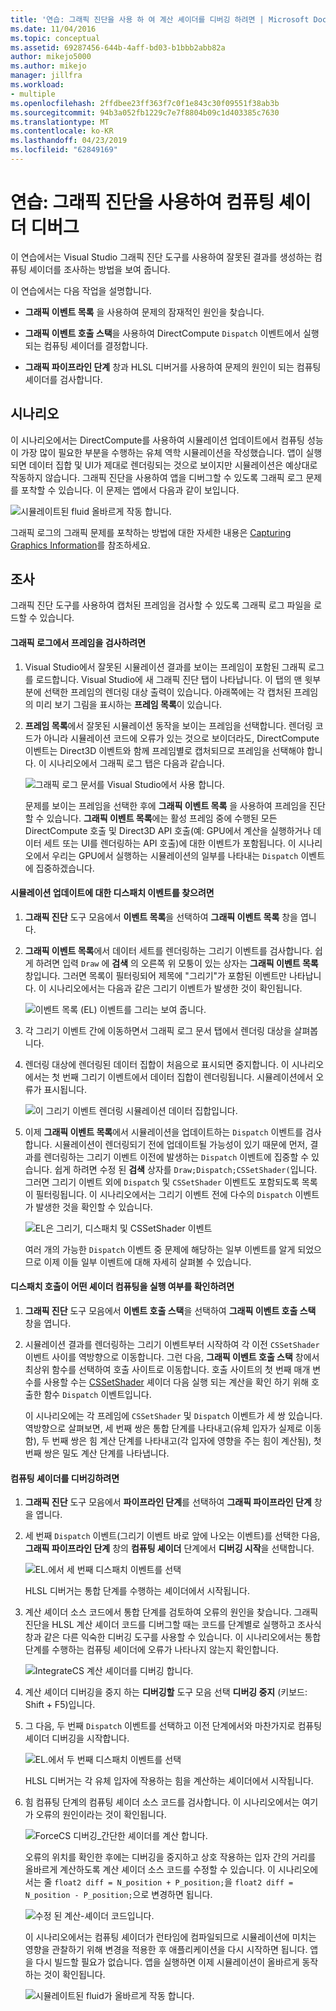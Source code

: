 ```yaml
---
title: '연습: 그래픽 진단을 사용 하 여 계산 셰이더를 디버깅 하려면 | Microsoft Docs'
ms.date: 11/04/2016
ms.topic: conceptual
ms.assetid: 69287456-644b-4aff-bd03-b1bbb2abb82a
author: mikejo5000
ms.author: mikejo
manager: jillfra
ms.workload:
- multiple
ms.openlocfilehash: 2ffdbee23ff363f7c0f1e843c30f09551f38ab3b
ms.sourcegitcommit: 94b3a052fb1229c7e7f8804b09c1d403385c7630
ms.translationtype: MT
ms.contentlocale: ko-KR
ms.lasthandoff: 04/23/2019
ms.locfileid: "62849169"
---
```

# <a name="walkthrough-using-graphics-diagnostics-to-debug-a-compute-shader"></a>연습: 그래픽 진단을 사용하여 컴퓨팅 셰이더 디버그
이 연습에서는 Visual Studio 그래픽 진단 도구를 사용하여 잘못된 결과를 생성하는 컴퓨팅 셰이더를 조사하는 방법을 보여 줍니다.

 이 연습에서는 다음 작업을 설명합니다.

- **그래픽 이벤트 목록** 을 사용하여 문제의 잠재적인 원인을 찾습니다.

- **그래픽 이벤트 호출 스택**을 사용하여 DirectCompute `Dispatch` 이벤트에서 실행되는 컴퓨팅 셰이더를 결정합니다.

- **그래픽 파이프라인 단계** 창과 HLSL 디버거를 사용하여 문제의 원인이 되는 컴퓨팅 셰이더를 검사합니다.

## <a name="scenario"></a>시나리오
 이 시나리오에서는 DirectCompute를 사용하여 시뮬레이션 업데이트에서 컴퓨팅 성능이 가장 많이 필요한 부분을 수행하는 유체 역학 시뮬레이션을 작성했습니다. 앱이 실행되면 데이터 집합 및 UI가 제대로 렌더링되는 것으로 보이지만 시뮬레이션은 예상대로 작동하지 않습니다. 그래픽 진단을 사용하여 앱을 디버그할 수 있도록 그래픽 로그 문제를 포착할 수 있습니다. 이 문제는 앱에서 다음과 같이 보입니다.

 ![시뮬레이트된 fluid 올바르게 작동 합니다. ](media/gfx_diag_demo_compute_shader_fluid_problem.png "gfx_diag_demo_compute_shader_fluid_problem")

 그래픽 로그의 그래픽 문제를 포착하는 방법에 대한 자세한 내용은 [Capturing Graphics Information](capturing-graphics-information.md)를 참조하세요.

## <a name="investigation"></a>조사
 그래픽 진단 도구를 사용하여 캡처된 프레임을 검사할 수 있도록 그래픽 로그 파일을 로드할 수 있습니다.

#### <a name="to-examine-a-frame-in-a-graphics-log"></a>그래픽 로그에서 프레임을 검사하려면

1. Visual Studio에서 잘못된 시뮬레이션 결과를 보이는 프레임이 포함된 그래픽 로그를 로드합니다. Visual Studio에 새 그래픽 진단 탭이 나타납니다. 이 탭의 맨 윗부분에 선택한 프레임의 렌더링 대상 출력이 있습니다. 아래쪽에는 각 캡처된 프레임의 미리 보기 그림을 표시하는 **프레임 목록**이 있습니다.

2. **프레임 목록**에서 잘못된 시뮬레이션 동작을 보이는 프레임을 선택합니다. 렌더링 코드가 아니라 시뮬레이션 코드에 오류가 있는 것으로 보이더라도, DirectCompute 이벤트는 Direct3D 이벤트와 함께 프레임별로 캡처되므로 프레임을 선택해야 합니다. 이 시나리오에서 그래픽 로그 탭은 다음과 같습니다.

    ![그래픽 로그 문서를 Visual Studio에서 사용 합니다. ](media/gfx_diag_demo_compute_shader_fluid_step_1.png "gfx_diag_demo_compute_shader_fluid_step_1")

   문제를 보이는 프레임을 선택한 후에 **그래픽 이벤트 목록** 을 사용하여 프레임을 진단할 수 있습니다. **그래픽 이벤트 목록**에는 활성 프레임 중에 수행된 모든 DirectCompute 호출 및 Direct3D API 호출(예: GPU에서 계산을 실행하거나 데이터 세트 또는 UI를 렌더링하는 API 호출)에 대한 이벤트가 포함됩니다. 이 시나리오에서 우리는 GPU에서 실행하는 시뮬레이션의 일부를 나타내는 `Dispatch` 이벤트에 집중하겠습니다.

#### <a name="to-find-the-dispatch-event-for-the-simulation-update"></a>시뮬레이션 업데이트에 대한 디스패치 이벤트를 찾으려면

1. **그래픽 진단** 도구 모음에서 **이벤트 목록**을 선택하여 **그래픽 이벤트 목록** 창을 엽니다.

2. **그래픽 이벤트 목록**에서 데이터 세트를 렌더링하는 그리기 이벤트를 검사합니다. 쉽게 하려면 입력 `Draw` 에 **검색** 의 오른쪽 위 모퉁이 있는 상자는 **그래픽 이벤트 목록** 창입니다. 그러면 목록이 필터링되어 제목에 "그리기"가 포함된 이벤트만 나타납니다. 이 시나리오에서는 다음과 같은 그리기 이벤트가 발생한 것이 확인됩니다.

    ![이벤트 목록 &#40;EL&#41; 이벤트를 그리는 보여 줍니다. ](media/gfx_diag_demo_compute_shader_fluid_step_2.png "gfx_diag_demo_compute_shader_fluid_step_2")

3. 각 그리기 이벤트 간에 이동하면서 그래픽 로그 문서 탭에서 렌더링 대상을 살펴봅니다.

4. 렌더링 대상에 렌더링된 데이터 집합이 처음으로 표시되면 중지합니다. 이 시나리오에서는 첫 번째 그리기 이벤트에서 데이터 집합이 렌더링됩니다. 시뮬레이션에서 오류가 표시됩니다.

    ![이 그리기 이벤트 렌더링 시뮬레이션 데이터 집합입니다. ](media/gfx_diag_demo_compute_shader_fluid_step_3.png "gfx_diag_demo_compute_shader_fluid_step_3")

5. 이제 **그래픽 이벤트 목록**에서 시뮬레이션을 업데이트하는 `Dispatch` 이벤트를 검사합니다. 시뮬레이션이 렌더링되기 전에 업데이트될 가능성이 있기 때문에 먼저, 결과를 렌더링하는 그리기 이벤트 이전에 발생하는 `Dispatch` 이벤트에 집중할 수 있습니다. 쉽게 하려면 수정 된 **검색** 상자를 `Draw;Dispatch;CSSetShader(`입니다. 그러면 그리기 이벤트 외에 `Dispatch` 및 `CSSetShader` 이벤트도 포함되도록 목록이 필터링됩니다. 이 시나리오에서는 그리기 이벤트 전에 다수의 `Dispatch` 이벤트가 발생한 것을 확인할 수 있습니다.

    ![EL은 그리기, 디스패치 및 CSSetShader 이벤트](media/gfx_diag_demo_compute_shader_fluid_step_4.png "gfx_diag_demo_compute_shader_fluid_step_4")

   여러 개의 가능한 `Dispatch` 이벤트 중 문제에 해당하는 일부 이벤트를 알게 되었으므로 이제 이들 일부 이벤트에 대해 자세히 살펴볼 수 있습니다.

#### <a name="to-determine-which-compute-shader-a-dispatch-call-executes"></a>디스패치 호출이 어떤 셰이더 컴퓨팅을 실행 여부를 확인하려면

1. **그래픽 진단** 도구 모음에서 **이벤트 호출 스택**을 선택하여 **그래픽 이벤트 호출 스택** 창을 엽니다.

2. 시뮬레이션 결과를 렌더링하는 그리기 이벤트부터 시작하여 각 이전 `CSSetShader` 이벤트 사이를 역방향으로 이동합니다. 그런 다음, **그래픽 이벤트 호출 스택** 창에서 최상위 함수를 선택하여 호출 사이트로 이동합니다. 호출 사이트의 첫 번째 매개 변수를 사용할 수는 [CSSetShader](/windows/desktop/api/d3d11/nf-d3d11-id3d11devicecontext-cssetshader) 셰이더 다음 실행 되는 계산을 확인 하기 위해 호출한 함수 `Dispatch` 이벤트입니다.

   이 시나리오에는 각 프레임에 `CSSetShader` 및 `Dispatch` 이벤트가 세 쌍 있습니다. 역방향으로 살펴보면, 세 번째 쌍은 통합 단계를 나타내고(유체 입자가 실제로 이동함), 두 번째 쌍은 힘 계산 단계를 나타내고(각 입자에 영향을 주는 힘이 계산됨), 첫 번째 쌍은 밀도 계산 단계를 나타냅니다.

#### <a name="to-debug-the-compute-shader"></a>컴퓨팅 셰이더를 디버깅하려면

1. **그래픽 진단** 도구 모음에서 **파이프라인 단계**를 선택하여 **그래픽 파이프라인 단계** 창을 엽니다.

2. 세 번째 `Dispatch` 이벤트(그리기 이벤트 바로 앞에 나오는 이벤트)를 선택한 다음, **그래픽 파이프라인 단계** 창의 **컴퓨팅 셰이더** 단계에서 **디버깅 시작**을 선택합니다.

    ![EL.에서 세 번째 디스패치 이벤트를 선택](media/gfx_diag_demo_compute_shader_fluid_step_6.png "gfx_diag_demo_compute_shader_fluid_step_6")

    HLSL 디버거는 통합 단계를 수행하는 셰이더에서 시작됩니다.

3. 계산 셰이더 소스 코드에서 통합 단계를 검토하여 오류의 원인을 찾습니다. 그래픽 진단을 HLSL 계산 셰이더 코드를 디버그할 때는 코드를 단계별로 실행하고 조사식 창과 같은 다른 익숙한 디버깅 도구를 사용할 수 있습니다. 이 시나리오에서는 통합 단계를 수행하는 컴퓨팅 셰이더에 오류가 나타나지 않는지 확인합니다.

    ![IntegrateCS 계산 셰이더를 디버깅 합니다. ](media/gfx_diag_demo_compute_shader_fluid_step_7.png "gfx_diag_demo_compute_shader_fluid_step_7")

4. 계산 셰이더 디버깅을 중지 하는 **디버깅할** 도구 모음 선택 **디버깅 중지** (키보드: Shift + F5)입니다.

5. 그 다음, 두 번째 `Dispatch` 이벤트를 선택하고 이전 단계에서와 마찬가지로 컴퓨팅 셰이더 디버깅을 시작합니다.

    ![EL.에서 두 번째 디스패치 이벤트를 선택](media/gfx_diag_demo_compute_shader_fluid_step_8.png "gfx_diag_demo_compute_shader_fluid_step_8")

    HLSL 디버거는 각 유체 입자에 작용하는 힘을 계산하는 셰이더에서 시작됩니다.

6. 힘 컴퓨팅 단계의 컴퓨팅 셰이더 소스 코드를 검사합니다. 이 시나리오에서는 여기가 오류의 원인이라는 것이 확인됩니다.

    ![ForceCS 디버깅&#95;간단한 셰이더를 계산 합니다. ](media/gfx_diag_demo_compute_shader_fluid_step_9.png "gfx_diag_demo_compute_shader_fluid_step_9")

   오류의 위치를 확인한 후에는 디버깅을 중지하고 상호 작용하는 입자 간의 거리를 올바르게 계산하도록 계산 셰이더 소스 코드를 수정할 수 있습니다. 이 시나리오에서는 줄 `float2 diff = N_position + P_position;`을 `float2 diff = N_position - P_position;`으로 변경하면 됩니다.

   ![수정 된 계산&#45;셰이더 코드입니다. ](media/gfx_diag_demo_compute_shader_fluid_step_10.png "gfx_diag_demo_compute_shader_fluid_step_10")

   이 시나리오에서는 컴퓨팅 셰이더가 런타임에 컴파일되므로 시뮬레이션에 미치는 영향을 관찰하기 위해 변경을 적용한 후 애플리케이션을 다시 시작하면 됩니다. 앱을 다시 빌드할 필요가 없습니다. 앱을 실행하면 이제 시뮬레이션이 올바르게 동작하는 것이 확인됩니다.

   ![시뮬레이트된 fluid가 올바르게 작동 합니다. ](media/gfx_diag_demo_compute_shader_fluid_resolution.png "gfx_diag_demo_compute_shader_fluid_resolution")